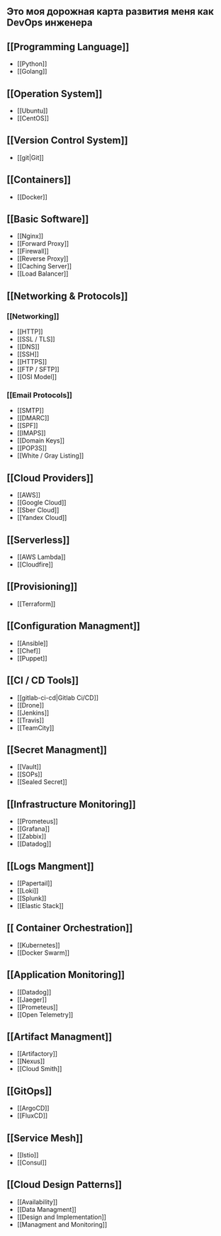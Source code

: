 ## Это моя дорожная карта развития меня как DevOps инженера
## [[Programming Language]]
- [[Python]]
- [[Golang]]
## [[Operation System]]
- [[Ubuntu]]
- [[CentOS]]
## [[Version Control System]]
- [[git|Git]]
## [[Containers]]
- [[Docker]]

## [[Basic Software]]
- [[Nginx]]
- [[Forward Proxy]]
- [[Firewall]]
- [[Reverse Proxy]]
- [[Caching Server]]
- [[Load Balancer]]
## [[Networking & Protocols]]
### [[Networking]]
- [[HTTP]]
- [[SSL / TLS]]
- [[DNS]]
- [[SSH]]
- [[HTTPS]]
- [[FTP / SFTP]]
- [[OSI Model]]
### [[Email Protocols]]
- [[SMTP]]
- [[DMARC]]
- [[SPF]]
- [[IMAPS]]
- [[Domain Keys]]
- [[POP3S]]
- [[White / Gray Listing]]
## [[Cloud Providers]]
- [[AWS]]
- [[Google Cloud]]
- [[Sber Cloud]]
- [[Yandex Cloud]]
## [[Serverless]]
- [[AWS Lambda]]
- [[Cloudfire]]
## [[Provisioning]]
- [[Terraform]]
## [[Configuration Managment]]
- [[Ansible]]
- [[Chef]]
- [[Puppet]]
## [[CI / CD Tools]]
- [[gitlab-ci-cd|Gitlab Ci/CD]]
- [[Drone]]
- [[Jenkins]]
- [[Travis]]
- [[TeamCity]]
## [[Secret Managment]]
- [[Vault]]
- [[SOPs]]
- [[Sealed Secret]]
## [[Infrastructure Monitoring]]
- [[Prometeus]]
- [[Grafana]]
- [[Zabbix]]
- [[Datadog]]
## [[Logs Mangment]]
- [[Papertail]]
- [[Loki]]
- [[Splunk]]
- [[Elastic Stack]]
## [[ Container Orchestration]]
- [[Kubernetes]]
- [[Docker Swarm]]
## [[Application Monitoring]]
- [[Datadog]]
- [[Jaeger]]
- [[Prometeus]]
- [[Open Telemetry]]
## [[Artifact Managment]]
- [[Artifactory]]
- [[Nexus]]
- [[Cloud Smith]]
## [[GitOps]]
- [[ArgoCD]]
- [[FluxCD]]
## [[Service Mesh]]
- [[Istio]]
- [[Consul]]
## [[Cloud Design Patterns]]
- [[Availability]]
- [[Data Managment]]
- [[Design and Implementation]]
- [[Managment and Monitoring]]
